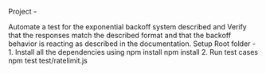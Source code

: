 
Project - 


Automate a test for the exponential backoff system described and Verify that the responses match the described format and that the backoff behavior is reacting as described in the documentation.
Setup
Root folder -
    1. Install all the dependencies using npm install
            npm install
    2. Run test cases
            npm test test/ratelimit.js